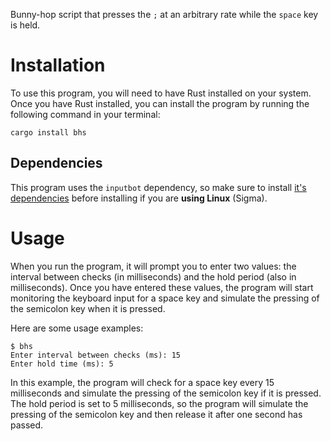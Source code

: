 Bunny-hop script that presses the `;` at an arbitrary rate while the `space` key is held.

# Installation

To use this program, you will need to have Rust installed on your system. Once you have Rust installed, you can install the program by running the following command in
your terminal:

```
cargo install bhs
```

## Dependencies

This program uses the `inputbot` dependency, so make sure to install [it's dependencies](https://github.com/obv-mikhail/InputBot?tab=readme-ov-file#build-dependencies) before installing if you are **using Linux** (Sigma).

# Usage

When you run the program, it will prompt you to enter two values: the interval between checks (in milliseconds) and the hold period (also in milliseconds). Once you
have entered these values, the program will start monitoring the keyboard input for a space key and simulate the pressing of the semicolon key when it is pressed.

Here are some usage examples:

```
$ bhs
Enter interval between checks (ms): 15
Enter hold time (ms): 5
```

In this example, the program will check for a space key every 15 milliseconds and simulate the pressing of the semicolon key if it is pressed. The hold period is set to 5 milliseconds, so the program will simulate the pressing of the semicolon key and then release it after one second has passed.

